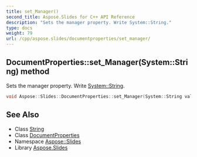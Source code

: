 ```yaml
---
title: set_Manager()
second_title: Aspose.Slides for C++ API Reference
description: "Sets the manager property. Write System::String."
type: docs
weight: 79
url: /cpp/aspose.slides/documentproperties/set_manager/
---
```

## DocumentProperties::set_Manager(System::String) method


Sets the manager property. Write [System::String](../../../system/string/).

```cpp
void Aspose::Slides::DocumentProperties::set_Manager(System::String value) override
```

## See Also

* Class [String](../../system/string/)
* Class [DocumentProperties](./)
* Namespace [Aspose::Slides](../)
* Library [Aspose.Slides](../../)